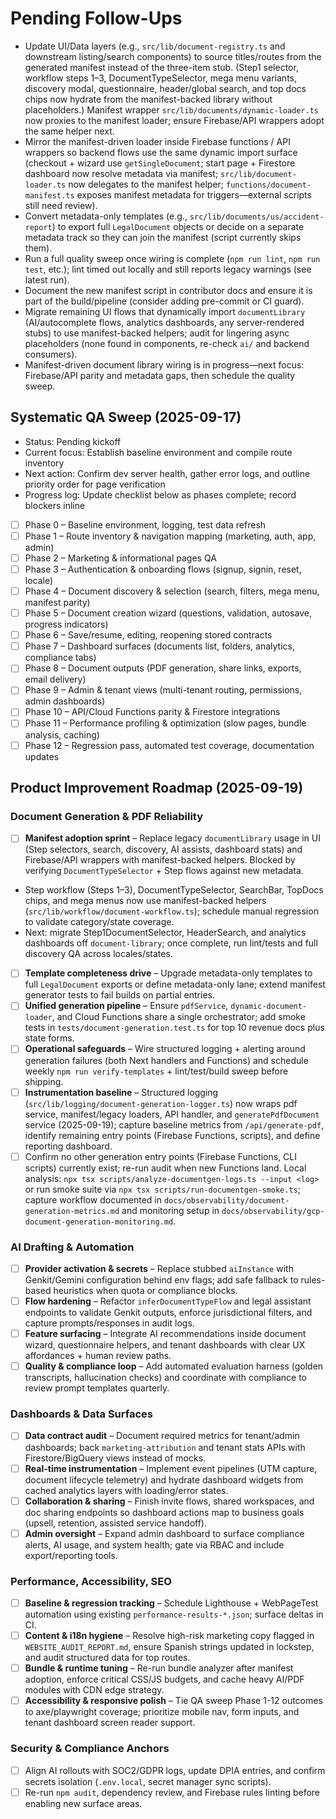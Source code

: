 # Pending Follow-Ups

- Update UI/Data layers (e.g., `src/lib/document-registry.ts` and downstream listing/search components) to source titles/routes from the generated manifest instead of the three-item stub. (Step1 selector, workflow steps 1–3, DocumentTypeSelector, mega menu variants, discovery modal, questionnaire, header/global search, and top docs chips now hydrate from the manifest-backed library without placeholders.) Manifest wrapper `src/lib/documents/dynamic-loader.ts` now proxies to the manifest loader; ensure Firebase/API wrappers adopt the same helper next.
- Mirror the manifest-driven loader inside Firebase functions / API wrappers so backend flows use the same dynamic import surface (checkout + wizard use `getSingleDocument`; start page + Firestore dashboard now resolve metadata via manifest; `src/lib/document-loader.ts` now delegates to the manifest helper; `functions/document-manifest.ts` exposes manifest metadata for triggers—external scripts still need review).
- Convert metadata-only templates (e.g., `src/lib/documents/us/accident-report`) to export full `LegalDocument` objects or decide on a separate metadata track so they can join the manifest (script currently skips them).
- Run a full quality sweep once wiring is complete (`npm run lint`, `npm run test`, etc.); lint timed out locally and still reports legacy warnings (see latest run).
- Document the new manifest script in contributor docs and ensure it is part of the build/pipeline (consider adding pre-commit or CI guard).
- Migrate remaining UI flows that dynamically import `documentLibrary` (AI/autocomplete flows, analytics dashboards, any server-rendered stubs) to use manifest-backed helpers; audit for lingering async placeholders (none found in components, re-check `ai/` and backend consumers).
- Manifest-driven document library wiring is in progress—next focus: Firebase/API parity and metadata gaps, then schedule the quality sweep.

## Systematic QA Sweep (2025-09-17)

- Status: Pending kickoff
- Current focus: Establish baseline environment and compile route inventory
- Next action: Confirm dev server health, gather error logs, and outline priority order for page verification
- Progress log: Update checklist below as phases complete; record blockers inline

- [ ] Phase 0 – Baseline environment, logging, test data refresh
- [ ] Phase 1 – Route inventory & navigation mapping (marketing, auth, app, admin)
- [ ] Phase 2 – Marketing & informational pages QA
- [ ] Phase 3 – Authentication & onboarding flows (signup, signin, reset, locale)
- [ ] Phase 4 – Document discovery & selection (search, filters, mega menu, manifest parity)
- [ ] Phase 5 – Document creation wizard (questions, validation, autosave, progress indicators)
- [ ] Phase 6 – Save/resume, editing, reopening stored contracts
- [ ] Phase 7 – Dashboard surfaces (documents list, folders, analytics, compliance tabs)
- [ ] Phase 8 – Document outputs (PDF generation, share links, exports, email delivery)
- [ ] Phase 9 – Admin & tenant views (multi-tenant routing, permissions, admin dashboards)
- [ ] Phase 10 – API/Cloud Functions parity & Firestore integrations
- [ ] Phase 11 – Performance profiling & optimization (slow pages, bundle analysis, caching)
- [ ] Phase 12 – Regression pass, automated test coverage, documentation updates

## Product Improvement Roadmap (2025-09-19)

### Document Generation & PDF Reliability
- [ ] **Manifest adoption sprint** – Replace legacy `documentLibrary` usage in UI (Step selectors, search, discovery, AI assists, dashboard stats) and Firebase/API wrappers with manifest-backed helpers. Blocked by verifying `DocumentTypeSelector` + Step flows against new metadata.
- Step workflow (Steps 1–3), DocumentTypeSelector, SearchBar, TopDocs chips, and mega menus now use manifest-backed helpers (`src/lib/workflow/document-workflow.ts`); schedule manual regression to validate category/state coverage.
- Next: migrate Step1DocumentSelector, HeaderSearch, and analytics dashboards off `document-library`; once complete, run lint/tests and full discovery QA across locales/states.
- [ ] **Template completeness drive** – Upgrade metadata-only templates to full `LegalDocument` exports or define metadata-only lane; extend manifest generator tests to fail builds on partial entries.
- [ ] **Unified generation pipeline** – Ensure `pdfService`, `dynamic-document-loader`, and Cloud Functions share a single orchestrator; add smoke tests in `tests/document-generation.test.ts` for top 10 revenue docs plus state forms.
- [ ] **Operational safeguards** – Wire structured logging + alerting around generation failures (both Next handlers and Functions) and schedule weekly `npm run verify-templates` + lint/test/build sweep before shipping.
- [ ] **Instrumentation baseline** – Structured logging (`src/lib/logging/document-generation-logger.ts`) now wraps pdf service, manifest/legacy loaders, API handler, and `generatePdfDocument` service (2025-09-19); capture baseline metrics from `/api/generate-pdf`, identify remaining entry points (Firebase Functions, scripts), and define reporting dashboard.
- [ ] Confirm no other generation entry points (Firebase Functions, CLI scripts) currently exist; re-run audit when new Functions land. Local analysis: `npx tsx scripts/analyze-documentgen-logs.ts --input <log>` or run smoke suite via `npx tsx scripts/run-documentgen-smoke.ts`; capture workflow documented in `docs/observability/document-generation-metrics.md` and monitoring setup in `docs/observability/gcp-document-generation-monitoring.md`.

### AI Drafting & Automation
- [ ] **Provider activation & secrets** – Replace stubbed `aiInstance` with Genkit/Gemini configuration behind env flags; add safe fallback to rules-based heuristics when quota or compliance blocks.
- [ ] **Flow hardening** – Refactor `inferDocumentTypeFlow` and legal assistant endpoints to validate Genkit outputs, enforce jurisdictional filters, and capture prompts/responses in audit logs.
- [ ] **Feature surfacing** – Integrate AI recommendations inside document wizard, questionnaire helpers, and tenant dashboards with clear UX affordances + human review paths.
- [ ] **Quality & compliance loop** – Add automated evaluation harness (golden transcripts, hallucination checks) and coordinate with compliance to review prompt templates quarterly.

### Dashboards & Data Surfaces
- [ ] **Data contract audit** – Document required metrics for tenant/admin dashboards; back `marketing-attribution` and tenant stats APIs with Firestore/BigQuery views instead of mocks.
- [ ] **Real-time instrumentation** – Implement event pipelines (UTM capture, document lifecycle telemetry) and hydrate dashboard widgets from cached analytics layers with loading/error states.
- [ ] **Collaboration & sharing** – Finish invite flows, shared workspaces, and doc sharing endpoints so dashboard actions map to business goals (upsell, retention, assisted service handoff).
- [ ] **Admin oversight** – Expand admin dashboard to surface compliance alerts, AI usage, and system health; gate via RBAC and include export/reporting tools.

### Performance, Accessibility, SEO
- [ ] **Baseline & regression tracking** – Schedule Lighthouse + WebPageTest automation using existing `performance-results-*.json`; surface deltas in CI.
- [ ] **Content & i18n hygiene** – Resolve high-risk marketing copy flagged in `WEBSITE_AUDIT_REPORT.md`, ensure Spanish strings updated in lockstep, and audit structured data for top routes.
- [ ] **Bundle & runtime tuning** – Re-run bundle analyzer after manifest adoption, enforce critical CSS/JS budgets, and cache heavy AI/PDF modules with CDN edge strategy.
- [ ] **Accessibility & responsive polish** – Tie QA sweep Phase 1-12 outcomes to axe/playwright coverage; prioritize mobile nav, form inputs, and tenant dashboard screen reader support.

### Security & Compliance Anchors
- [ ] Align AI rollouts with SOC2/GDPR logs, update DPIA entries, and confirm secrets isolation (`.env.local`, secret manager sync scripts).
- [ ] Re-run `npm audit`, dependency review, and Firebase rules linting before enabling new surface areas.
